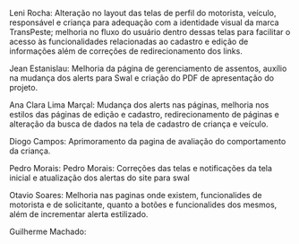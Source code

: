 Leni Rocha: Alteração no layout das telas de perfil do motorista, veículo, responsável e criança para adequação com a identidade visual da marca TransPeste; melhoria no fluxo do usuário dentro dessas telas para facilitar o acesso às funcionalidades relacionadas ao cadastro e edição de informações além de correções de redirecionamento dos links.

Jean Estanislau: Melhoria da página de gerenciamento de assentos, auxílio na mudança dos alerts para Swal e criação do PDF de apresentação do projeto. 

Ana Clara Lima Marçal:  Mudança dos alerts nas páginas, melhoria nos estilos das páginas de edição e cadastro, redirecionamento de páginas e alteração da busca de dados na tela de cadastro de criança e veículo. 

Diogo Campos: Aprimoramento da pagina de avaliação do comportamento da criança.

Pedro Morais: Pedro Morais:  Correções das telas e notificações da tela inicial e atualização dos alertas do site para swal

Otavio Soares:  Melhoria nas paginas onde existem, funcionalides de motorista e de solicitante, quanto a botões e funcionalides dos mesmos, além de incrementar alerta estilizado.

Guilherme Machado: 
